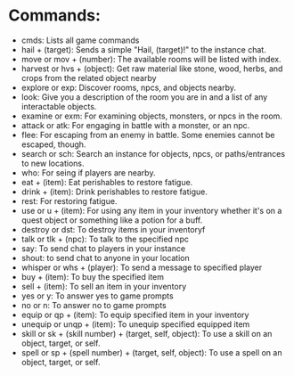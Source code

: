 # Commands:

- cmds: Lists all game commands
- hail + (target): Sends a simple "Hail, (target)!" to the instance chat.
- move or mov + (number): The available rooms will be listed with index.
- harvest or hvs + (object): Get raw material like stone, wood, herbs, and crops from the related object nearby
- explore or exp: Discover rooms, npcs, and objects nearby.
- look: Give you a description of the room you are in and a list of any interactable objects.
- examine or exm: For examining objects, monsters, or npcs in the room.
- attack or atk: For engaging in battle with a monster, or an npc.
- flee: For escaping from an enemy in battle. Some enemies cannot be escaped, though.
- search or sch: Search an instance for objects, npcs, or paths/entrances to new locations.
- who: For seing if players are nearby.
- eat + (item): Eat perishables to restore fatigue.
- drink + (item): Drink perishables to restore fatigue.
- rest: For restoring fatigue.
- use or u + (item): For using any item in your inventory whether it's on a quest object or something like a potion for a buff.
- destroy or dst: To destroy items in your inventoryf
- talk or tlk + (npc): To talk to the specified npc
- say: To send chat to players in your instance
- shout: to send chat to anyone in your location
- whisper or whs + (player): To send a message to specified player
- buy + (item): To buy the specified item
- sell + (item): To sell an item in your inventory
- yes or y: To answer yes to game prompts
- no or n: To answer no to game prompts
- equip or qp + (item): To equip specified item in your inventory
- unequip or unqp + (item): To unequip specified equipped item
- skill or sk + (skill number) + (target, self, object): To use a skill on an object, target, or self.
- spell or sp + (spell number) + (target, self, object): To use a spell on an object, target, or self.
